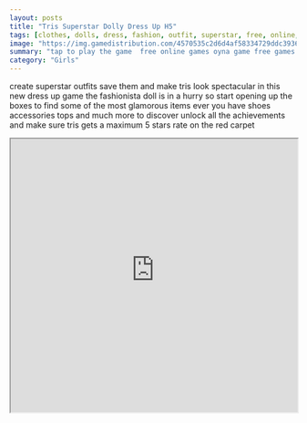 ```yaml
---
layout: posts
title: "Tris Superstar Dolly Dress Up H5"
tags: [clothes, dolls, dress, fashion, outfit, superstar, free, online, games, oyna, game, free, games, play, play, games]
image: "https://img.gamedistribution.com/4570535c2d6d4af58334729ddc393662.jpg"
summary: "tap to play the game  free online games oyna game free games play play games"
category: "Girls"
---
```


create superstar outfits save them and make tris look spectacular in this new dress up game the fashionista doll is in a hurry so start opening up the boxes to find some of the most glamorous items ever you have shoes accessories tops and much more to discover unlock all the achievements and make sure tris gets a maximum 5 stars rate on the red carpet

<iframe width="100%" height="480px;" src="https://html5.gamedistribution.com/4570535c2d6d4af58334729ddc393662/"></iframe>